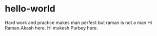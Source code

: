 # hello-world
Hard work and practice makes man perfect
but raman is not a man
Hi Raman.Akash here.
Hi mukesh Purbey here.

